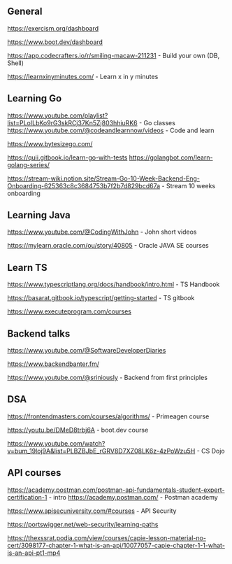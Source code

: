 ## General
https://exercism.org/dashboard

https://www.boot.dev/dashboard

https://app.codecrafters.io/r/smiling-macaw-211231 - Build your own (DB, Shell)

https://learnxinyminutes.com/ - Learn x in y minutes
## Learning Go

https://www.youtube.com/playlist?list=PLoILbKo9rG3skRCj37Kn5Zj803hhiuRK6 - Go classes
https://www.youtube.com/@codeandlearnnow/videos - Code and learn

https://www.bytesizego.com/

https://quii.gitbook.io/learn-go-with-tests
https://golangbot.com/learn-golang-series/

https://stream-wiki.notion.site/Stream-Go-10-Week-Backend-Eng-Onboarding-625363c8c3684753b7f2b7d829bcd67a - Stream 10 weeks onboarding

## Learning Java
https://www.youtube.com/@CodingWithJohn - John short videos

https://mylearn.oracle.com/ou/story/40805 - Oracle JAVA SE courses

## Learn TS
https://www.typescriptlang.org/docs/handbook/intro.html - TS Handbook

https://basarat.gitbook.io/typescript/getting-started - TS gitbook

https://www.executeprogram.com/courses
## Backend talks
https://www.youtube.com/@SoftwareDeveloperDiaries

https://www.backendbanter.fm/

https://www.youtube.com/@sriniously - Backend from first principles

## DSA
https://frontendmasters.com/courses/algorithms/ - Primeagen course

https://youtu.be/DMeD8trbj6A - boot.dev course

https://www.youtube.com/watch?v=bum_19loj9A&list=PLBZBJbE_rGRV8D7XZ08LK6z-4zPoWzu5H - CS Dojo

## API courses
https://academy.postman.com/postman-api-fundamentals-student-expert-certification-1 - intro
https://academy.postman.com/ - Postman academy

https://www.apisecuniversity.com/#courses - API Security

https://portswigger.net/web-security/learning-paths 

https://thexssrat.podia.com/view/courses/capie-lesson-material-no-cert/3098177-chapter-1-what-is-an-api/10077057-capie-chapter-1-1-what-is-an-api-pt1-mp4